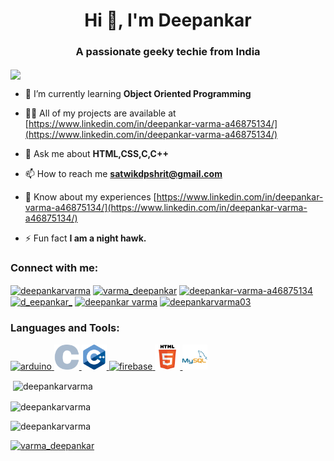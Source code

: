 <h1 align="center">Hi 👋, I'm Deepankar</h1>
<h3 align="center">A passionate geeky techie from India</h3>

<img  align="center" src="https://drive.google.com/file/d/1htZic1PoszKTFGhrltEW-nBWt3JBROX4">

- 🌱 I’m currently learning  **Object Oriented Programming**

- 👨‍💻 All of my projects are available at [https://www.linkedin.com/in/deepankar-varma-a46875134/](https://www.linkedin.com/in/deepankar-varma-a46875134/)

- 💬 Ask me about **HTML,CSS,C,C++**

- 📫 How to reach me **satwikdpshrit@gmail.com**

- 📄 Know about my experiences [https://www.linkedin.com/in/deepankar-varma-a46875134/](https://www.linkedin.com/in/deepankar-varma-a46875134/)

- ⚡ Fun fact **I am a night hawk.**

<h3 align="left">Connect with me:</h3>
<p align="left">
<a href="https://dev.to/deepankarvarma" target="blank"><img align="center" src="https://cdn1.iconfinder.com/data/icons/logos-and-brands-3/512/84_Dev_logo_logos-512.png" alt="deepankarvarma" height="30" width="30" /></a>
<a href="https://twitter.com/varma_deepankar" target="blank"><img align="center" src="https://www.lter-europe.net/document-archive/image-gallery/albums/logos/TwitterLogo_55acee.png/image" alt="varma_deepankar" height="40" width="40"  /></a>
<a href="https://linkedin.com/in/deepankar-varma-a46875134" target="blank"><img align="center" src="https://www.flaticon.com/svg/vstatic/svg/174/174857.svg?token=exp=1619026364~hmac=d71c880ca698a52d58438cfee3357993" alt="deepankar-varma-a46875134" height="30" width="40" /></a>
<a href="https://instagram.com/d_eepankar_" target="blank"><img align="center" src="https://cdn2.iconfinder.com/data/icons/social-media-2285/512/1_Instagram_colored_svg_1-512.png" alt="d_eepankar_" height="30" width="30" /></a>
<a href="https://www.youtube.com/channel/UCRvY6kElW8uHW1iupWuoqEA" target="blank"><img align="center" src="https://i.pinimg.com/originals/7d/c9/93/7dc993c70d4adba215b87cafdc59d82d.png" alt="deepankar varma" height="40" width="40" /></a>
<a href="https://www.hackerrank.com/deepankarvarma3" target="blank"><img align="center" src="https://upload.wikimedia.org/wikipedia/commons/4/40/HackerRank_Icon-1000px.png" alt="deepankarvarma03" height="40" width="40" /></a>
</p>

<h3 align="left">Languages and Tools:</h3>
<p align="left"> <a href="https://www.arduino.cc/" target="_blank"> <img src="https://cdn.worldvectorlogo.com/logos/arduino-1.svg" alt="arduino" width="40" height="40"/> </a> <a href="https://www.cprogramming.com/" target="_blank"> <img src="https://raw.githubusercontent.com/devicons/devicon/master/icons/c/c-original.svg" alt="c" width="40" height="40"/> </a> <a href="https://www.w3schools.com/cpp/" target="_blank"> <img src="https://raw.githubusercontent.com/devicons/devicon/master/icons/cplusplus/cplusplus-original.svg" alt="cplusplus" width="40" height="40"/> </a> <a href="https://firebase.google.com/" target="_blank"> <img src="https://www.vectorlogo.zone/logos/firebase/firebase-icon.svg" alt="firebase" width="40" height="40"/> </a> <a href="https://www.w3.org/html/" target="_blank"> <img src="https://raw.githubusercontent.com/devicons/devicon/master/icons/html5/html5-original-wordmark.svg" alt="html5" width="40" height="40"/> </a> <a href="https://www.mysql.com/" target="_blank"> <img src="https://raw.githubusercontent.com/devicons/devicon/master/icons/mysql/mysql-original-wordmark.svg" alt="mysql" width="40" height="40"/> </a> </p>



<p>&nbsp;<img align="center" src="https://github-readme-stats.vercel.app/api?username=deepankarvarma&show_icons=true&locale=en" alt="deepankarvarma" /></p>

<p><img align="center" src="https://github-readme-streak-stats.herokuapp.com/?user=deepankarvarma&" alt="deepankarvarma" /></p>
<p align="left"> <img src="https://komarev.com/ghpvc/?username=deepankarvarma&label=Profile%20views&color=0e75b6&style=flat" alt="deepankarvarma" /> </p>

<p align="left"> <a href="https://twitter.com/varma_deepankar" target="blank"><img src="https://img.shields.io/twitter/follow/varma_deepankar?logo=twitter&style=for-the-badge" alt="varma_deepankar" /></a> </p>
